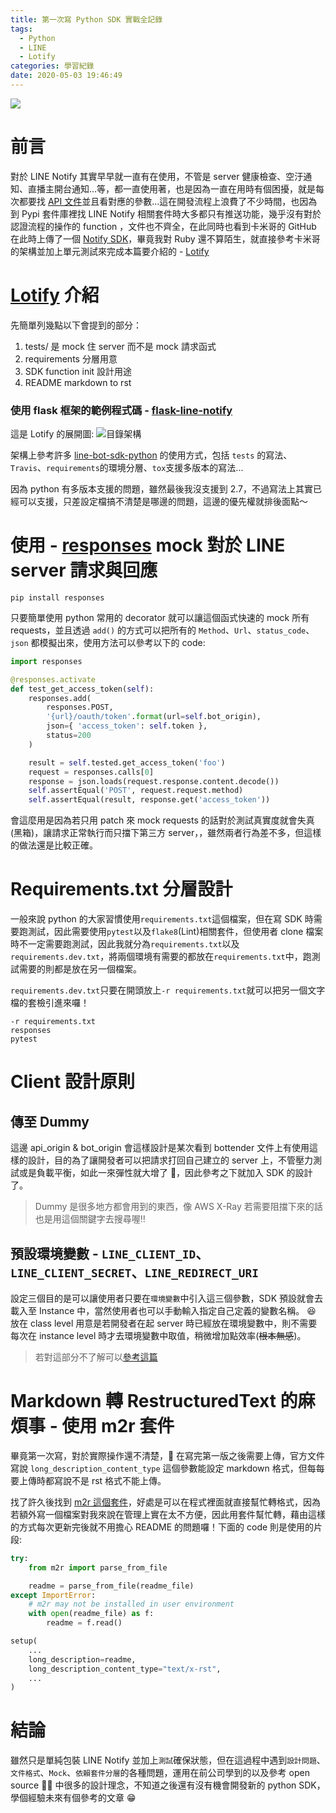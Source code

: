 ```yaml
---
title: 第一次寫 Python SDK 實戰全記錄
tags:
  - Python
  - LINE
  - Lotify
categories: 學習紀錄
date: 2020-05-03 19:46:49
---
```


![](https://i.imgur.com/Rms5ZNG.png)

# 前言

對於 LINE Notify 其實早早就一直有在使用，不管是 server 健康檢查、空汙通知、直播主開台通知...等，都一直使用著，也是因為一直在用時有個困擾，就是每次都要找 [API 文件](https://notify-bot.line.me/doc/en/)並且看對應的參數...這在開發流程上浪費了不少時間，也因為到 Pypi 套件庫裡找 LINE Notify 相關套件時大多都只有推送功能，幾乎沒有對於認證流程的操作的 function ，文件也不齊全，在此同時也看到卡米哥的 GitHub 在此時上傳了一個 [Notify SDK](https://github.com/etrex/lotify)，畢竟我對 Ruby 還不算陌生，就直接參考卡米哥的架構並加上單元測試來完成本篇要介紹的 - [Lotify](https://github.com/louis70109/lotify)

<!-- more -->

# [Lotify](https://github.com/louis70109/line-notify) 介紹

先簡單列幾點以下會提到的部分：

1. tests/ 是 mock 住 server 而不是 mock 請求函式
2. requirements 分層用意
3. SDK function init 設計用途
4. README markdown to rst

### 使用 flask 框架的範例程式碼 - [flask-line-notify](https://github.com/louis70109/flask-line-notify)

這是 Lotify 的展開圖:
![目錄架構](https://i.imgur.com/uXo7jA8.png)

架構上參考許多 [line-bot-sdk-python](https://github.com/line/line-bot-sdk-python) 的使用方式，包括 `tests` 的寫法、`Travis`、`requirements`的環境分層、`tox`支援多版本的寫法...

因為 python 有多版本支援的問題，雖然最後我沒支援到 2.7，不過寫法上其實已經可以支援，只差設定檔搞不清楚是哪邊的問題，這邊的優先權就排後面點～

# 使用 - [responses](https://pypi.org/project/responses/) mock 對於 LINE server 請求與回應

```
pip install responses
```

只要簡單使用 python 常用的 decorator 就可以讓這個函式快速的 mock 所有 requests，並且透過 `add()` 的方式可以把所有的 `Method`、`Url`、`status_code`、`json` 都模擬出來，使用方法可以參考以下的 code:

```python
import responses

@responses.activate
def test_get_access_token(self):
    responses.add(
        responses.POST,
        '{url}/oauth/token'.format(url=self.bot_origin),
        json={ 'access_token': self.token },
        status=200
    )

    result = self.tested.get_access_token('foo')
    request = responses.calls[0]
    response = json.loads(request.response.content.decode())
    self.assertEqual('POST', request.request.method)
    self.assertEqual(result, response.get('access_token'))
```

會這麼用是因為若只用 patch 來 mock requests 的話對於測試真實度就會失真(黑箱)，讓請求正常執行而只擋下第三方 server，，雖然兩者行為差不多，但這樣的做法還是比較正確。

# Requirements.txt 分層設計

一般來說 python 的大家習慣使用`requirements.txt`這個檔案，但在寫 SDK 時需要跑測試，因此需要使用`pytest`以及`flake8`(Lint)相關套件，但使用者 clone 檔案時不一定需要跑測試，因此我就分為`requirements.txt`以及`requirements.dev.txt`，將兩個環境有需要的都放在`requirements.txt`中，跑測試需要的則都是放在另一個檔案。

`requirements.dev.txt`只要在開頭放上`-r requirements.txt`就可以把另一個文字檔的套檢引進來囉！

```
-r requirements.txt
responses
pytest
```

# Client 設計原則

<script src="https://gist.github.com/louis70109/e39302e76c66a450991fb2aea5838a35.js"></script>

## 傳至 Dummy

這邊 api_origin & bot_origin 會這樣設計是某次看到 bottender 文件上有使用這樣的設計，目的為了讓開發者可以把請求打回自己建立的 server 上，不管壓力測試或是負載平衡，如此一來彈性就大增了 🙂，因此參考之下就加入 SDK 的設計了。

> Dummy 是很多地方都會用到的東西，像 AWS X-Ray 若需要阻擋下來的話也是用這個關鍵字去搜尋喔‼️

## 預設環境變數 - `LINE_CLIENT_ID`、`LINE_CLIENT_SECRET`、`LINE_REDIRECT_URI`

設定三個目的是可以讓使用者只要在`環境變數`中引入這三個參數，SDK 預設就會去載入至 Instance 中，當然使用者也可以手動輸入指定自己定義的變數名稱。
😆
放在 class level 用意是若開發者在起 server 時已經放在環境變數中，則不需要每次在 instance level 時才去環境變數中取值，稍微增加點效率(~~根本無感~~)。

> 若對這部分不了解可以[參考這篇](https://www.digitalocean.com/community/tutorials/understanding-class-and-instance-variables-in-python-3)

# Markdown 轉 RestructuredText 的麻煩事 - 使用 m2r 套件

畢竟第一次寫，對於實際操作還不清楚， 在寫完第一版之後需要上傳，官方文件寫說 `long_description_content_type` 這個參數能設定 markdown 格式，但每每要上傳時都寫說不是 rst 格式不能上傳。

找了許久後找到 [m2r 這個套件](https://github.com/miyakogi/m2r)，好處是可以在程式裡面就直接幫忙轉格式，因為若額外寫一個檔案對我來說在管理上實在太不方便，因此用套件幫忙轉，藉由這樣的方式每次更新完後就不用擔心 README 的問題囉！下面的 code 則是使用的片段:

```python
try:
    from m2r import parse_from_file

    readme = parse_from_file(readme_file)
except ImportError:
    # m2r may not be installed in user environment
    with open(readme_file) as f:
        readme = f.read()

setup(
    ...
    long_description=readme,
    long_description_content_type="text/x-rst",
    ...
)
```

# 結論

雖然只是單純包裝 LINE Notify 並加上`測試`確保狀態，但在這過程中遇到`設計問題`、`文件格式`、`Mock`、`依賴套件分層`的各種問題，運用在前公司學到的以及參考 open source  中很多的設計理念，不知道之後還有沒有機會開發新的 python SDK，學個經驗未來有個參考的文章 😁
